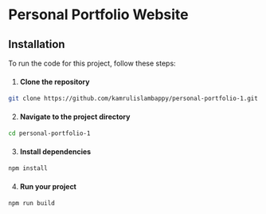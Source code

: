 # Personal Portfolio Website
## Installation
To run the code for this project, follow these steps:
1. #### Clone the repository
```bash
git clone https://github.com/kamrulislambappy/personal-portfolio-1.git
```

2. #### Navigate to the project directory
```bash
cd personal-portfolio-1
```

3. #### Install dependencies
```bash
npm install
```

4. #### Run your project
```bash
npm run build
```
